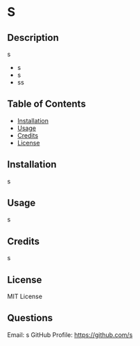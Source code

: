 # S

## Description

s

- s
- s
- ss

## Table of Contents

- [Installation](#installation)
- [Usage](#usage)
- [Credits](#credits)
- [License](#license)

## Installation

s

## Usage

s

## Credits

s

## License

MIT License

## Questions

Email: s
GitHub Profile: https://github.com/s
